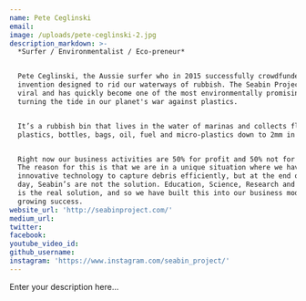```yaml
---
name: Pete Ceglinski
email:
image: /uploads/pete-ceglinski-2.jpg
description_markdown: >-
  *Surfer / Environmentalist / Eco-preneur*


  Pete Ceglinski, the Aussie surfer who in 2015 successfully crowdfunded an
  invention designed to rid our waterways of rubbish. The Seabin Project went
  viral and has quickly become one of the most environmentally promising ways of
  turning the tide in our planet's war against plastics.


  It’s a rubbish bin that lives in the water of marinas and collects floating
  plastics, bottles, bags, oil, fuel and micro-plastics down to 2mm in size.


  Right now our business activities are 50% for profit and 50% not for profit.
  The reason for this is that we are in a unique situation where we have
  innovative technology to capture debris efficiently, but at the end of the
  day, Seabin’s are not the solution. Education, Science, Research and Community
  is the real solution, and so we have built this into our business model with
  growing success.
website_url: 'http://seabinproject.com/'
medium_url:
twitter:
facebook:
youtube_video_id:
github_username:
instagram: 'https://www.instagram.com/seabin_project/'
---
```


Enter your description here...
